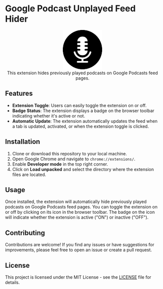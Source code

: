 # Google Podcast Unplayed Feed Hider

<center>
<img src="https://github.com/enciyo/google-podcast-unplayed/blob/main/public/icons/icon128.png?raw=true">
</center>
<center>
This extension hides previously played podcasts on Google Podcasts feed pages.
</center>

## Features

- **Extension Toggle**: Users can easily toggle the extension on or off.
- **Badge Status**: The extension displays a badge on the browser toolbar indicating whether it's active or not.
- **Automatic Update**: The extension automatically updates the feed when a tab is updated, activated, or when the extension toggle is clicked.

## Installation

1. Clone or download this repository to your local machine.
2. Open Google Chrome and navigate to `chrome://extensions/`.
3. Enable **Developer mode** in the top right corner.
4. Click on **Load unpacked** and select the directory where the extension files are located.

## Usage

Once installed, the extension will automatically hide previously played podcasts on Google Podcasts feed pages. You can toggle the extension on or off by clicking on its icon in the browser toolbar. The badge on the icon will indicate whether the extension is active ("ON") or inactive ("OFF").

## Contributing

Contributions are welcome! If you find any issues or have suggestions for improvements, please feel free to open an issue or create a pull request.

## License

This project is licensed under the MIT License - see the [LICENSE](LICENSE) file for details.
